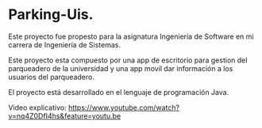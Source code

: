 # Parking-Uis.

Este proyecto fue propesto para la asignatura Ingeniería de Software en mi carrera de Ingeniería de Sistemas.

Este proyecto esta compuesto por una app de escritorio para gestion del parqueadero de la universidad y una app movil dar 
información a los usuarios del parqueadero.

El proyecto está desarrollado en el lenguaje de programación Java.

Video explicativo: https://www.youtube.com/watch?v=nq4Z0DfI4hs&feature=youtu.be
